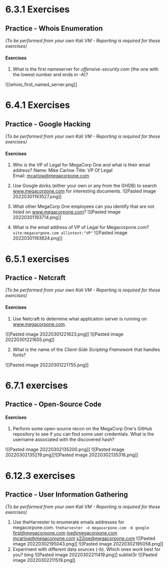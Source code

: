 # 6.3.1 Exercises
## Practice - Whois Enumeration

_(To be performed from your own Kali VM - Reporting is required for these exercises)_

#### Exercises

1.  What is the first nameserver for _offensive-security.com_ (the one with the lowest number and ends in -A)?

![[whois_first_named_server.png]]
# 6.4.1 Exercises
## Practice - Google Hacking

_(To be performed from your own Kali VM - Reporting is required for these exercises)_

#### Exercises

1.  Who is the VP of Legal for MegaCorp One and what is their email address?
Name: Mike Carlow
Title: VP Of Legal  
Email: mcarlow@megacorpone.com

2.  Use Google dorks (either your own or any from the GHDB) to search www.megacorpone.com for interesting documents.
![[Pasted image 20220301193527.png]]

3.  What other MegaCorp One employees can you identify that are not listed on www.megacorpone.com?
![[Pasted image 20220301193714.png]]

4.  What is the email address of VP of Legal for Megacorpone.com?
`site:megacorpone.com allintext:"VP"`
![[Pasted image 20220301193824.png]]


# 6.5.1 exercises
## Practice - Netcraft

_(To be performed from your own Kali VM - Reporting is required for these exercises)_

#### Exercises

1.  Use Netcraft to determine what application server is running on www.megacorpone.com.

![[Pasted image 20220301221623.png]]
![[Pasted image 20220301221655.png]]

2.  What is the name of the _Client-Side Scripting Framework_ that handles fonts?

![[Pasted image 20220301221755.png]]




# 6.7.1 exercises
## Practice - Open-Source Code

#### Exercises

1.  Perform some open-source recon on the MegaCorp One's GitHub repository to see if you can find some user credentials. What is the username associated with the discovered hash?

![[Pasted image 20220302135200.png]]
![[Pasted image 20220302135219.png]]![[Pasted image 20220302135316.png]]



# 6.12.3 exercises
## Practice - User Information Gathering

_(To be performed from your own Kali VM - Reporting is required for these exercises)_

1.  Use theHarvester to enumerate emails addresses for megacorpone.com.
`theharvester -d megacorpone.com -b google`
first@megacorpone.com
joe@megacorpone.com
mcarlow@megacorpone.com
x22joe@megacorpone.com
![[Pasted image 20220302195043.png]]
![[Pasted image 20220302195058.png]]
2.  Experiment with different data sources (-b). Which ones work best for you?
bing
![[Pasted image 20220302211419.png]]
sublist3r
![[Pasted image 20220302211519.png]]